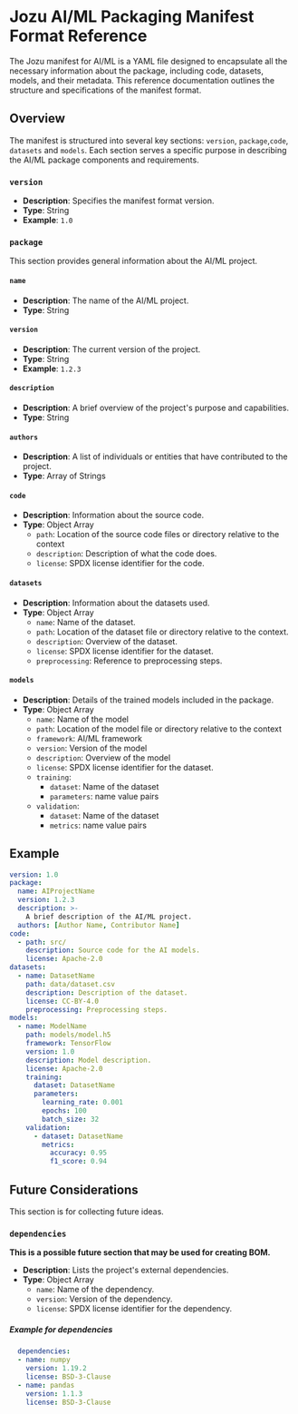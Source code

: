 # Jozu AI/ML Packaging Manifest Format Reference

The Jozu manifest for AI/ML is a YAML file designed to encapsulate all the necessary information about the package, including code, datasets, models, and their metadata. This reference documentation outlines the structure and specifications of the manifest format.

## Overview

The manifest is structured into several key sections: `version`, `package`,`code`, `datasets` and `models`. Each section serves a specific purpose in describing the AI/ML package components and requirements.

### `version`

- **Description**: Specifies the manifest format version.
- **Type**: String
- **Example**: `1.0`

### `package`

This section provides general information about the AI/ML project.

#### `name`

- **Description**: The name of the AI/ML project.
- **Type**: String

#### `version`

- **Description**: The current version of the project.
- **Type**: String
- **Example**: `1.2.3`

#### `description`

- **Description**: A brief overview of the project's purpose and capabilities.
- **Type**: String

#### `authors`

- **Description**: A list of individuals or entities that have contributed to the project.
- **Type**: Array of Strings


#### `code`

- **Description**: Information about the source code.
- **Type**: Object Array
  - `path`: Location of the source code files or directory relative to the context
  - `description`: Description of what the code does.
  - `license`: SPDX license identifier for the code.

#### `datasets`

- **Description**: Information about the datasets used.
- **Type**: Object Array
  - `name`: Name of the dataset.
  - `path`: Location of the dataset file or directory relative to the context.
  - `description`: Overview of the dataset.
  - `license`: SPDX license identifier for the dataset.
  - `preprocessing`: Reference to preprocessing steps.

#### `models`

- **Description**: Details of the trained models included in the package.
- **Type**: Object Array
  - `name`: Name of the model 
  - `path`: Location of the model file or directory relative to the context
  - `framework`: AI/ML framework
  - `version`: Version of the model
  - `description`: Overview of the model
  - `license`: SPDX license identifier for the dataset. 
  - `training`:
    - `dataset`: Name of the dataset
    - `parameters`: name value pairs
  - `validation`:
    - `dataset`: Name of the dataset
    - `metrics`: name value pairs


## Example

```yaml
version: 1.0
package:
  name: AIProjectName
  version: 1.2.3
  description: >-
    A brief description of the AI/ML project.
  authors: [Author Name, Contributor Name]
code:
  - path: src/
    description: Source code for the AI models.
    license: Apache-2.0
datasets:
  - name: DatasetName
    path: data/dataset.csv
    description: Description of the dataset.
    license: CC-BY-4.0
    preprocessing: Preprocessing steps.
models:
  - name: ModelName
    path: models/model.h5
    framework: TensorFlow
    version: 1.0
    description: Model description.
    license: Apache-2.0
    training:
      dataset: DatasetName
      parameters:
        learning_rate: 0.001
        epochs: 100
        batch_size: 32
    validation:
      - dataset: DatasetName
        metrics:
          accuracy: 0.95
          f1_score: 0.94
```


## Future Considerations 

This section is for collecting future ideas.

### `dependencies`

**This is a possible future section that may be used for creating BOM.**

- **Description**: Lists the project's external dependencies.
- **Type**: Object Array
  - `name`: Name of the dependency.
  - `version`: Version of the dependency.
  - `license`: SPDX license identifier for the dependency.

##### Example for dependencies
```yaml
  dependencies:
  - name: numpy
    version: 1.19.2
    license: BSD-3-Clause
  - name: pandas
    version: 1.1.3
    license: BSD-3-Clause
```
